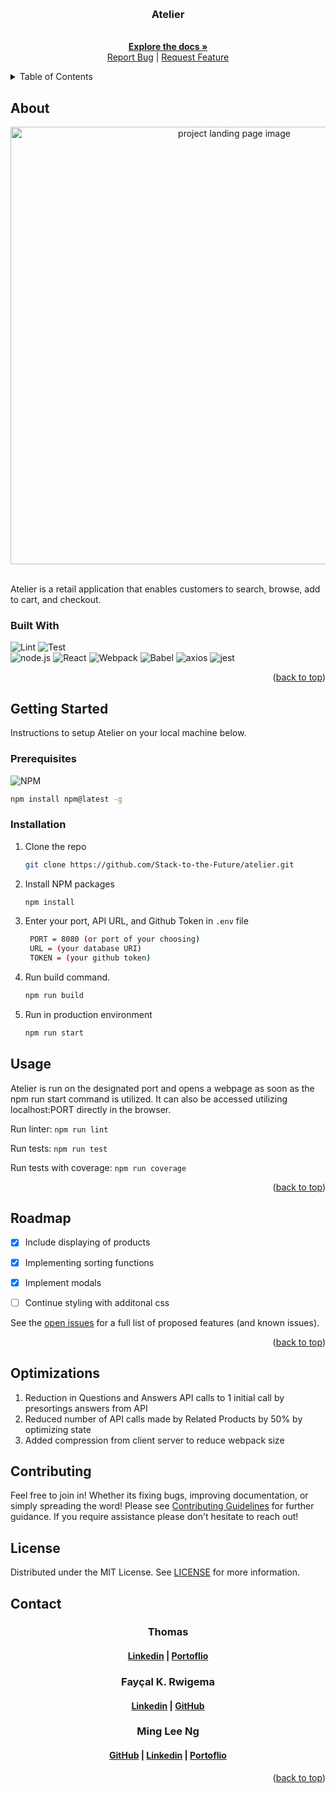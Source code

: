 <a id='readme-top'> </a>

<br />
<div align="center">
  <a href="https://github.com/Stack-to-the-Future/atelier">
    <!-- <img src="" alt="finance tracker logo" width="50" height="50" /> -->
  </a>
  <h3 align="center">
    Atelier
  </h3>
  <p align="center">
    <br />
    <a href="https://github.com/Stack-to-the-Future/atelier"><strong>Explore the docs »</strong></a>
    <br />
    <!-- <a href="">View Live</a> -->
    <a href="https://github.com/Stack-to-the-Future/atelier/issues">Report Bug</a>
    |
    <a href="https://github.com/Stack-to-the-Future/atelier/issues">Request Feature</a>
  </p>
</div>

<details>
  <summary>Table of Contents</summary>
  <ol>
    <li>
      <a href="#about">About</a>
      <ul>
        <li>
          <a href="#built-with">Built With</a>
        </li>
      </ul>
    </li>
    <li>
      <a href="#getting-started">Getting Started</a>
      <ul>
        <li>
          <a href="#prerequisites">Prerequisites</a>
        </li>
        <li>
          <a href="#installation">Installation</a>
        </li>
      </ul>
    </li>
    <li>
      <a href="#usage">Usage</a>
    </li>
    <li>
      <a href="#roadmap">Roadmap</a>
    </li>
    <li>
      <a href="#optimizations">Optimizations</a>
    </li>
    <li>
      <a href="#lessons-learned">Lessons Learned</a>
    </li>
    <li>
      <a href="#contributing">Contributing</a>
    </li>
    <li>
      <a href="#license">License</a>
    </li>
    <li>
      <a href="#contact">Contact</a>
    </li>
  </ol>
</details>

## About

<div align="center">
  <img src="./assets/atelier.gif" alt="project landing page image" width="700px" />
</div>

<br />
<p>
  Atelier is a retail application that enables customers to search, browse, add to cart, and checkout.
</p>

### Built With
![Lint](https://github.com/Stack-to-the-Future/atelier/actions/workflows/run-linter.yml/badge.svg)
![Test](https://github.com/Stack-to-the-Future/atelier/actions/workflows/run-tests.yml/badge.svg?branch=redconOne-patch-1)
<br />
![node.js](https://img.shields.io/badge/node-%23000000.svg?style=for-the-badge&logo=node.js)
![React](https://img.shields.io/badge/React-%23000000.svg?style=for-the-badge&logo=react&logoColor)
![Webpack](https://img.shields.io/badge/webpack-%23000000.svg?style=for-the-badge&logo=webpack)
![Babel](https://img.shields.io/badge/babel-%23000000.svg?style=for-the-badge&logo=babel)
![axios](https://img.shields.io/badge/axios-%23000000.svg?style=for-the-badge&logo=axios)
![jest](https://img.shields.io/badge/jest-%23000000.svg?style=for-the-badge&logo=jest)

<p align="right">
  (<a href="#readme-top">back to top</a>)
</p>

## Getting Started

<p>
    Instructions to setup Atelier on your local machine below.
</p>

### Prerequisites

![NPM](https://img.shields.io/badge/NPM-%23000000.svg?style=for-the-badge&logo=npm&logoColor=white)

```sh
npm install npm@latest -g
```

### Installation

1. Clone the repo
   ```sh
   git clone https://github.com/Stack-to-the-Future/atelier.git
   ```
1. Install NPM packages
   ```sh
   npm install
   ```
1. Enter your port, API URL, and Github Token in `.env` file
   ```sh
    PORT = 8080 (or port of your choosing)
    URL = (your database URI)
    TOKEN = (your github token)
   ```
1. Run build command.
   ```sh
   npm run build
   ```
1. Run in production environment
   ```sh
   npm run start
   ```

## Usage

Atelier is run on the designated port and opens a webpage as soon as the npm run start command is utilized. It can also be accessed utilizing localhost:PORT directly in the browser.

Run linter: ``` npm run lint ```

Run tests: ```npm run test ```

Run tests with coverage: ```npm run coverage```


<p align="right">(<a href="#readme-top">back to top</a>)</p>

<!-- ROADMAP -->

## Roadmap

- [x] Include displaying of products
- [x] Implementing sorting functions
- [x] Implement modals
- [ ] Continue styling with additonal css 


See the [open issues](https://github.com/Stack-to-the-Future/atelier/issues) for a
full list of proposed features (and known issues).

<p align="right">(<a href="#readme-top">back to top</a>)</p>

## Optimizations

 1. Reduction in Questions and Answers API calls to 1 initial call by presortings answers from API
 1. Reduced number of API calls made by Related Products by 50% by optimizing state 
 1. Added compression from client server to reduce webpack size

<!-- CONTRIBUTING -->
## Contributing

Feel free to join in! Whether its fixing bugs, improving documentation, or
simply spreading the word! Please see
[Contributing Guidelines](/CONTRIBUTING.md) for further guidance. If you require
assistance please don't hesitate to reach out!

<!-- LICENSE -->

## License

Distributed under the MIT License. See [LICENSE](./LICENSE) for more
information.

<!-- CONTACT -->

## Contact

<h3 align='center'> Thomas</h3>
<h4 align='center'>
  <a href="https://www.linkedin.com/in/rett-harbert">Linkedin</a> |
  <a href="https://www.thomasharbert.com/">Portoflio</a>
</h4>

<h3 align='center'> Fayçal K. Rwigema</h3>
<h4 align='center'>
  <!-- <a href="https://twitter.com/">Twitter</a> | -->
  <a href="https://www.linkedin.com/in/FaycalKarasiRwigema">Linkedin</a> |
  <a href="https://github.com/1Oulala">GitHub</a>
</h4>

<h3 align='center'> Ming Lee Ng</h3>
<h4 align='center'>
  <a href="https://github.com/RedconOne">GitHub</a> |
  <a href="https://linkedin.com/in/MingLeeNg">Linkedin</a> |
  <a href="https://minglee.me">Portoflio</a>
</h4>

<p align="right">(<a href="#readme-top">back to top</a>)</p>
